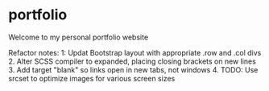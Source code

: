 # portfolio
Welcome to my personal portfolio website

Refactor notes:
1: Updat Bootstrap layout with appropriate .row and .col divs
2. Alter SCSS compiler to expanded, placing closing brackets on new lines
3. Add target "blank" so links open in new tabs, not windows
4. TODO: Use srcset to optimize images for various screen sizes
